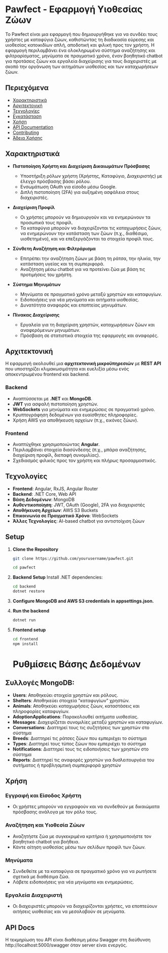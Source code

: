# Pawfect - Εφαρμογή Υιοθεσίας Ζώων

Το Pawfect είναι μια εφαρμογή που δημιουργήθηκε για να συνδέει τους χρήστες με καταφύγια ζώων, καθιστώντας τη διαδικασία εύρεσης και υιοθεσίας κατοικιδίων απλή, αποδοτική και φιλική προς τον χρήστη. Η εφαρμογή περιλαμβάνει ένα ολοκληρωμένο σύστημα αναζήτησης και φιλτραρίσματος, μηνύματα σε πραγματικό χρόνο, έναν βοηθητικό chatbot για προτάσεις ζώων και εργαλεία διαχείρισης για τους διαχειριστές με σκοπό την οργάνωση των αιτημάτων υιοθεσίας και των καταχωρήσεων ζώων.

## Περιεχόμενα

- [Χαρακτηριστικά](#χαρακτηριστικά)
- [Αρχιτεκτονική](#αρχιτεκτονική)
- [Τεχνολογίες](#τεχνολογίες)
- [Εγκατάσταση](#εγκατάσταση)
- [Χρήση](#χρήση)
- [API Documentation](#api-documentation)
- [Contributing](#contributing)
- [Άδεια Χρήσης](#άδεια-χρήσης)

## Χαρακτηριστικά

- **Πιστοποίηση Χρήστη και Διαχείριση Δικαιωμάτων Πρόσβασης**

  - Υποστήριξη ρόλων χρήστη (Χρήστης, Καταφύγιο, Διαχειριστής) με έλεγχο πρόσβασης βάσει ρόλου.
  - Ενσωμάτωση OAuth για είσοδο μέσω Google.
  - Διπλή πιστοποίηση (2FA) για αυξημένη ασφάλεια στους διαχειριστές.

- **Διαχείριση Προφίλ**

  - Οι χρήστες μπορούν να δημιουργούν και να ενημερώνουν τα προσωπικά τους προφίλ.
  - Τα καταφύγια μπορούν να διαχειρίζονται τις καταχωρήσεις ζώων, να ενημερώνουν την κατάσταση των ζώων (π.χ., διαθέσιμο, υιοθετημένο), και να επεξεργάζονται τα στοιχεία προφίλ τους.

- **Σύνθετη Αναζήτηση και Φιλτράρισμα**

  - Επιτρέπει την αναζήτηση ζώων με βάση τη ράτσα, την ηλικία, την κατάσταση υγείας και τη συμπεριφορά.
  - Αναζήτηση μέσω chatbot για να προτείνει ζώα με βάση τις προτιμήσεις του χρήστη.

- **Σύστημα Μηνυμάτων**

  - Μηνύματα σε πραγματικό χρόνο μεταξύ χρηστών και καταφυγίων.
  - Ειδοποιήσεις για νέα μηνύματα και αιτήματα υιοθεσίας.
  - Δυνατότητα αναφοράς και εποπτείας μηνυμάτων.

- **Πίνακας Διαχείρισης**
  - Εργαλεία για τη διαχείριση χρηστών, καταχωρήσεων ζώων και αναφερόμενων μηνυμάτων.
  - Πρόσβαση σε στατιστικά στοιχεία της εφαρμογής και αναφορές.

## Αρχιτεκτονική

Η εφαρμογή ακολουθεί μια **αρχιτεκτονική μικροϋπηρεσιών** με **REST API** που υποστηρίζει κλιμακωσιμότητα και ευελιξία μέσω ενός αποκεντρωμένου frontend και backend.

### Backend

- Αναπτύσσεται με **.NET** και **MongoDB**.
- **JWT** για ασφαλή πιστοποίηση χρηστών.
- **WebSockets** για μηνύματα και ενημερώσεις σε πραγματικό χρόνο.
- Κρυπτογράφηση δεδομένων για ευαίσθητες πληροφορίες.
- Χρήση AWS για αποθήκευση αρχείων (π.χ., εικόνες ζώων).

### Frontend

- Αναπτύχθηκε χρησιμοποιώντας **Angular**.
- Περιλαμβάνει στοιχεία διασύνδεσης (π.χ., μπάρα αναζήτησης, διαχείριση προφίλ, διεπαφή συνομιλίας).
- Σχεδιασμός φιλικός προς τον χρήστη και πλήρως προσαρμοστικός.

## Τεχνολογίες

- **Frontend**: Angular, RxJS, Angular Router
- **Backend**: .NET Core, Web API
- **Βάση Δεδομένων**: MongoDB
- **Αυθεντικοποίηση**: JWT, OAuth (Google), 2FA για διαχειριστές
- **Αποθήκευση Αρχείων**: AWS S3 Buckets
- **Επικοινωνία σε Πραγματικό Χρόνο**: WebSockets
- **Άλλες Τεχνολογίες**: AI-based chatbot για αντιστοίχιση ζώων

## Setup

1. **Clone the Repository**

   ```bash
   git clone https://github.com/yourusername/pawfect.git
   ```

   ```bash
   cd pawfect
   ```

2. **Backend Setup**
   Install .NET dependencies:
   ```bash
   cd backend
   dotnet restore
   ```
3. **Configure MongoDB and AWS S3 credentials in appsettings.json.**

4. **Run the backend**
   ```bash
   dotnet run
   ```
5. **Frontend setup**

   ```bash
   cd frontend
   npm install
   ```

   # Ρυθμίσεις Βάσης Δεδομένων

## Συλλογές MongoDB:

- **Users**: Αποθηκεύει στοιχεία χρηστών και ρόλους.
- **Shelters**: Αποθηκεύει στοιχεία "καταφυγίων" χρηστών.
- **Animals**: Αποθηκεύει καταχωρήσεις ζώων, καταστάσεις και πληροφορίες καταφυγίων.
- **AdoptionApplications**: Παρακολουθεί αιτήματα υιοθεσίας.
- **Messages**: Διαχειρίζεται συνομιλίες μεταξύ χρηστών και καταφυγίων.
- **Conversations**: Διαττηρεί τους τις συζητήσεις των χρηστών στο σύστημα
- **Breeds**: Διαττηρεί τις ράτσες ζώων που εμπεριέχει το σύστημα
- **Types**: Διαττηρεί τους τύπος ζώων που εμπεριέχει το σύστημα
- **Notifications**: Διαττηρεί τους τις ειδοποιήσεις των χρηστών στο σύστημα
- **Reports**: Διαττηρεί τις αναφορές χρηστών για δυσλειτουργέια του συτήματος ή προβληαμτική συμπεριφορά χρηστών

## Χρήση

### Εγγραφή και Είσοδος Χρήστη

- Οι χρήστες μπορούν να εγγραφούν και να συνδεθούν με δικαιώματα πρόσβασης ανάλογα με τον ρόλο τους.

### Αναζήτηση και Υιοθεσία Ζώων

- Αναζητήστε ζώα με συγκεκριμένα κριτήρια ή χρησιμοποιήστε τον βοηθητικό chatbot για βοήθεια.
- Κάντε αίτηση υιοθεσίας μέσω των σελίδων προφίλ των ζώων.

### Μηνύματα

- Συνδεθείτε με τα καταφύγια σε πραγματικό χρόνο για να ρωτήσετε σχετικά με διαθέσιμα ζώα.
- Λάβετε ειδοποιήσεις για νέα μηνύματα και ενημερώσεις.

### Εργαλεία Διαχειριστή

- Οι διαχειριστές μπορούν να διαχειρίζονται χρήστες, να εποπτεύουν αιτήσεις υιοθεσίας και να μεσολαβούν σε μηνύματα.

## API Docs

Η τεκμηρίωση του API είναι διαθέσιμη μέσω Swagger στη διεύθυνση http://localhost:5000/swagger όταν server είναι ενεργός.
